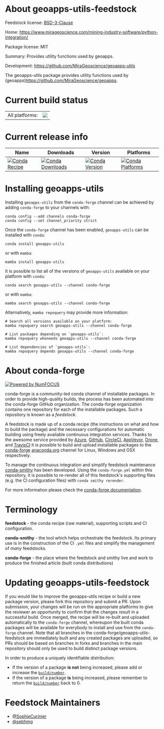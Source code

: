 About geoapps-utils-feedstock
=============================

Feedstock license: [BSD-3-Clause](https://github.com/conda-forge/geoapps-utils-feedstock/blob/main/LICENSE.txt)

Home: https://www.mirageoscience.com/mining-industry-software/python-integration/

Package license: MIT

Summary: Provides utility functions used by geoapps.

Development: https://github.com/MiraGeoscience/geoapps-utils

The geoapps-utils package provides utility functions used by
(geoapps)<https://github.com/MiraGeoscience/geoapps>.


Current build status
====================


<table><tr><td>All platforms:</td>
    <td>
      <a href="https://dev.azure.com/conda-forge/feedstock-builds/_build/latest?definitionId=23306&branchName=main">
        <img src="https://dev.azure.com/conda-forge/feedstock-builds/_apis/build/status/geoapps-utils-feedstock?branchName=main">
      </a>
    </td>
  </tr>
</table>

Current release info
====================

| Name | Downloads | Version | Platforms |
| --- | --- | --- | --- |
| [![Conda Recipe](https://img.shields.io/badge/recipe-geoapps--utils-green.svg)](https://anaconda.org/conda-forge/geoapps-utils) | [![Conda Downloads](https://img.shields.io/conda/dn/conda-forge/geoapps-utils.svg)](https://anaconda.org/conda-forge/geoapps-utils) | [![Conda Version](https://img.shields.io/conda/vn/conda-forge/geoapps-utils.svg)](https://anaconda.org/conda-forge/geoapps-utils) | [![Conda Platforms](https://img.shields.io/conda/pn/conda-forge/geoapps-utils.svg)](https://anaconda.org/conda-forge/geoapps-utils) |

Installing geoapps-utils
========================

Installing `geoapps-utils` from the `conda-forge` channel can be achieved by adding `conda-forge` to your channels with:

```
conda config --add channels conda-forge
conda config --set channel_priority strict
```

Once the `conda-forge` channel has been enabled, `geoapps-utils` can be installed with `conda`:

```
conda install geoapps-utils
```

or with `mamba`:

```
mamba install geoapps-utils
```

It is possible to list all of the versions of `geoapps-utils` available on your platform with `conda`:

```
conda search geoapps-utils --channel conda-forge
```

or with `mamba`:

```
mamba search geoapps-utils --channel conda-forge
```

Alternatively, `mamba repoquery` may provide more information:

```
# Search all versions available on your platform:
mamba repoquery search geoapps-utils --channel conda-forge

# List packages depending on `geoapps-utils`:
mamba repoquery whoneeds geoapps-utils --channel conda-forge

# List dependencies of `geoapps-utils`:
mamba repoquery depends geoapps-utils --channel conda-forge
```


About conda-forge
=================

[![Powered by
NumFOCUS](https://img.shields.io/badge/powered%20by-NumFOCUS-orange.svg?style=flat&colorA=E1523D&colorB=007D8A)](https://numfocus.org)

conda-forge is a community-led conda channel of installable packages.
In order to provide high-quality builds, the process has been automated into the
conda-forge GitHub organization. The conda-forge organization contains one repository
for each of the installable packages. Such a repository is known as a *feedstock*.

A feedstock is made up of a conda recipe (the instructions on what and how to build
the package) and the necessary configurations for automatic building using freely
available continuous integration services. Thanks to the awesome service provided by
[Azure](https://azure.microsoft.com/en-us/services/devops/), [GitHub](https://github.com/),
[CircleCI](https://circleci.com/), [AppVeyor](https://www.appveyor.com/),
[Drone](https://cloud.drone.io/welcome), and [TravisCI](https://travis-ci.com/)
it is possible to build and upload installable packages to the
[conda-forge](https://anaconda.org/conda-forge) [anaconda.org](https://anaconda.org/)
channel for Linux, Windows and OSX respectively.

To manage the continuous integration and simplify feedstock maintenance
[conda-smithy](https://github.com/conda-forge/conda-smithy) has been developed.
Using the ``conda-forge.yml`` within this repository, it is possible to re-render all of
this feedstock's supporting files (e.g. the CI configuration files) with ``conda smithy rerender``.

For more information please check the [conda-forge documentation](https://conda-forge.org/docs/).

Terminology
===========

**feedstock** - the conda recipe (raw material), supporting scripts and CI configuration.

**conda-smithy** - the tool which helps orchestrate the feedstock.
                   Its primary use is in the construction of the CI ``.yml`` files
                   and simplify the management of *many* feedstocks.

**conda-forge** - the place where the feedstock and smithy live and work to
                  produce the finished article (built conda distributions)


Updating geoapps-utils-feedstock
================================

If you would like to improve the geoapps-utils recipe or build a new
package version, please fork this repository and submit a PR. Upon submission,
your changes will be run on the appropriate platforms to give the reviewer an
opportunity to confirm that the changes result in a successful build. Once
merged, the recipe will be re-built and uploaded automatically to the
`conda-forge` channel, whereupon the built conda packages will be available for
everybody to install and use from the `conda-forge` channel.
Note that all branches in the conda-forge/geoapps-utils-feedstock are
immediately built and any created packages are uploaded, so PRs should be based
on branches in forks and branches in the main repository should only be used to
build distinct package versions.

In order to produce a uniquely identifiable distribution:
 * If the version of a package **is not** being increased, please add or increase
   the [``build/number``](https://docs.conda.io/projects/conda-build/en/latest/resources/define-metadata.html#build-number-and-string).
 * If the version of a package **is** being increased, please remember to return
   the [``build/number``](https://docs.conda.io/projects/conda-build/en/latest/resources/define-metadata.html#build-number-and-string)
   back to 0.

Feedstock Maintainers
=====================

* [@SophieCurinier](https://github.com/SophieCurinier/)
* [@sebhmg](https://github.com/sebhmg/)

